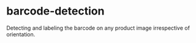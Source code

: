 # barcode-detection
Detecting and labeling the barcode on any product image irrespective of orientation.
